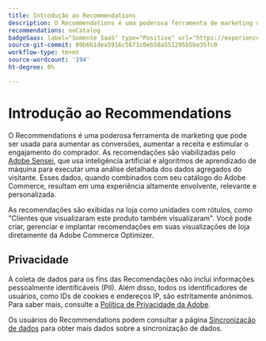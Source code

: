 ```yaml
---
title: Introdução ao Recommendations
description: O Recommendations é uma poderosa ferramenta de marketing que pode ser usada para aumentar as conversões, aumentar a receita e estimular o engajamento do comprador.
recommendations: noCatalog
badgeSaas: label="Somente SaaS" type="Positive" url="https://experienceleague.adobe.com/pt-br/docs/commerce/user-guides/product-solutions" tooltip="Aplicável somente a projetos do Adobe Commerce as a Cloud Service e do Adobe Commerce Optimizer (infraestrutura SaaS gerenciada pela Adobe)."
source-git-commit: 09b6b1dea5916c5671c0eb58a551295b5be35fc0
workflow-type: tm+mt
source-wordcount: '194'
ht-degree: 0%

---
```


# Introdução ao Recommendations

O Recommendations é uma poderosa ferramenta de marketing que pode ser usada para aumentar as conversões, aumentar a receita e estimular o engajamento do comprador. As recomendações são viabilizadas pelo [Adobe Sensei](https://www.adobe.com/sensei.html), que usa inteligência artificial e algoritmos de aprendizado de máquina para executar uma análise detalhada dos dados agregados do visitante. Esses dados, quando combinados com seu catálogo do Adobe Commerce, resultam em uma experiência altamente envolvente, relevante e personalizada.

As recomendações são exibidas na loja como unidades com rótulos, como &quot;Clientes que visualizaram este produto também visualizaram&quot;. Você pode criar, gerenciar e implantar recomendações em suas visualizações de loja diretamente da Adobe Commerce Optimizer.

## Privacidade

A coleta de dados para os fins das Recomendações não inclui informações pessoalmente identificáveis (PII). Além disso, todos os identificadores de usuários, como IDs de cookies e endereços IP, são estritamente anônimos. Para saber mais, consulte a [Política de Privacidade da Adobe](https://www.adobe.com/privacy/policy.html).

Os usuários do Recommendations podem consultar a página [Sincronização de dados](../../setup/data-sync.md) para obter mais dados sobre a sincronização de dados.
